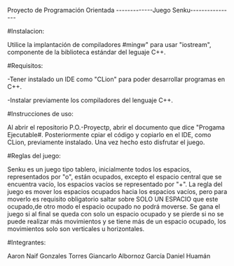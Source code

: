 Proyecto de Programación Orientada
-------------Juego Senku----------------

#Instalacion:

Utilice la implantación de compiladores #mingw" para usar "iostream", componente de la biblioteca estándar del leguaje C++.

#Requisitos:

-Tener instalado un IDE como "CLion" para poder desarrollar programas en C++.

-Instalar previamente los compiladores del lenguaje C++.

#Instrucciones de uso:

Al abrir el repositorio P.O.-Proyectp, abrir el documento que dice "Progama Ejecutable#. Posteriormente cpiar el código y copiarlo en el IDE, como CLion, previamente instalado. Una vez hecho esto disfrutar el juego.

#Reglas del juego:

Senku es un juego tipo tablero, inicialmente todos los espacios, representados por "o", están ocupados, excepto el espacio central que se encuentra vacío, los espacios vacíos se representado por "+". La regla del juego es mover los espacios ocupados hacia los espacios vacíos, pero para moverlo es requisito obligatorio saltar sobre SOLO UN ESPACIO que este ocupado,de otro modo el espacio ocupado no podrá moverse. Se gana el juego si al final se queda con solo un espacio ocupado y se pierde si no se puede realizar más movimientos y se tiene más de un espacio ocupado, los movimientos solo son verticales u horizontales.

#Integrantes:

Aaron Naif Gonzales Torres Giancarlo Albornoz García Daniel Huamán
